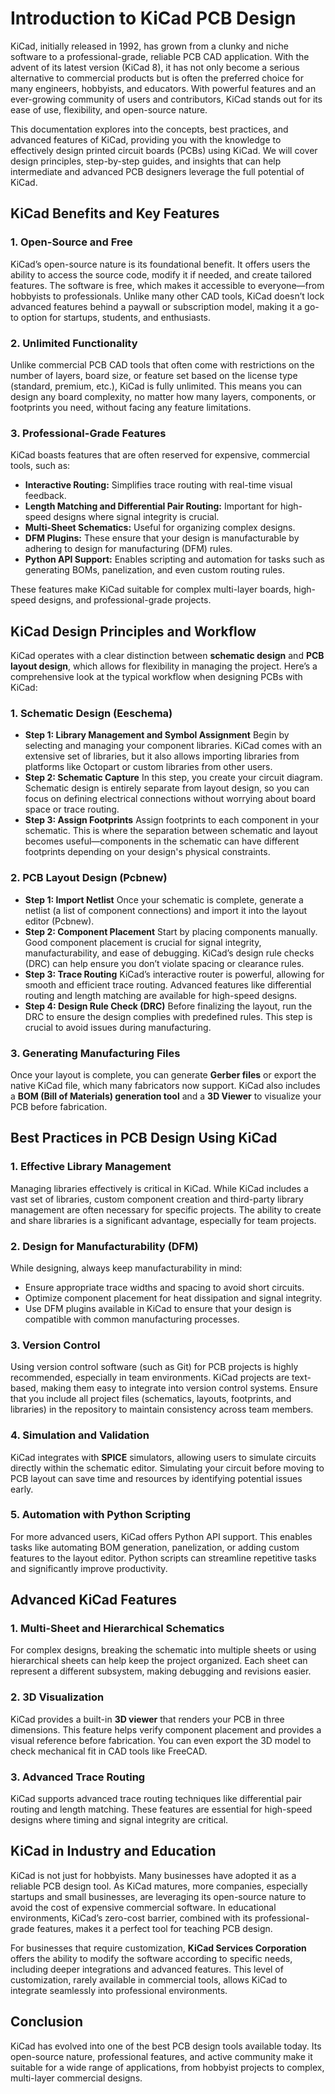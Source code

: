 # Introduction to KiCad PCB Design

KiCad, initially released in 1992, has grown from a clunky and niche software to a professional-grade, reliable PCB CAD application. With the advent of its latest version (KiCad 8), it has not only become a serious alternative to commercial products but is often the preferred choice for many engineers, hobbyists, and educators. With powerful features and an ever-growing community of users and contributors, KiCad stands out for its ease of use, flexibility, and open-source nature.

This documentation explores into the concepts, best practices, and advanced features of KiCad, providing you with the knowledge to effectively design printed circuit boards (PCBs) using KiCad. We will cover design principles, step-by-step guides, and insights that can help intermediate and advanced PCB designers leverage the full potential of KiCad.

## KiCad Benefits and Key Features

### 1. **Open-Source and Free**
KiCad’s open-source nature is its foundational benefit. It offers users the ability to access the source code, modify it if needed, and create tailored features. The software is free, which makes it accessible to everyone—from hobbyists to professionals. Unlike many other CAD tools, KiCad doesn’t lock advanced features behind a paywall or subscription model, making it a go-to option for startups, students, and enthusiasts.

### 2. **Unlimited Functionality**
Unlike commercial PCB CAD tools that often come with restrictions on the number of layers, board size, or feature set based on the license type (standard, premium, etc.), KiCad is fully unlimited. This means you can design any board complexity, no matter how many layers, components, or footprints you need, without facing any feature limitations.

### 3. **Professional-Grade Features**
KiCad boasts features that are often reserved for expensive, commercial tools, such as:
- **Interactive Routing:** Simplifies trace routing with real-time visual feedback.
- **Length Matching and Differential Pair Routing:** Important for high-speed designs where signal integrity is crucial.
- **Multi-Sheet Schematics:** Useful for organizing complex designs.
- **DFM Plugins:** These ensure that your design is manufacturable by adhering to design for manufacturing (DFM) rules.
- **Python API Support:** Enables scripting and automation for tasks such as generating BOMs, panelization, and even custom routing rules.

These features make KiCad suitable for complex multi-layer boards, high-speed designs, and professional-grade projects.

## KiCad Design Principles and Workflow

KiCad operates with a clear distinction between **schematic design** and **PCB layout design**, which allows for flexibility in managing the project. Here’s a comprehensive look at the typical workflow when designing PCBs with KiCad:

### 1. **Schematic Design (Eeschema)**
   - **Step 1: Library Management and Symbol Assignment**
     Begin by selecting and managing your component libraries. KiCad comes with an extensive set of libraries, but it also allows importing libraries from platforms like Octopart or custom libraries from other users.
   - **Step 2: Schematic Capture**
     In this step, you create your circuit diagram. Schematic design is entirely separate from layout design, so you can focus on defining electrical connections without worrying about board space or trace routing.
   - **Step 3: Assign Footprints**
     Assign footprints to each component in your schematic. This is where the separation between schematic and layout becomes useful—components in the schematic can have different footprints depending on your design's physical constraints.

### 2. **PCB Layout Design (Pcbnew)**
   - **Step 1: Import Netlist**
     Once your schematic is complete, generate a netlist (a list of component connections) and import it into the layout editor (Pcbnew).
   - **Step 2: Component Placement**
     Start by placing components manually. Good component placement is crucial for signal integrity, manufacturability, and ease of debugging. KiCad’s design rule checks (DRC) can help ensure you don’t violate spacing or clearance rules.
   - **Step 3: Trace Routing**
     KiCad’s interactive router is powerful, allowing for smooth and efficient trace routing. Advanced features like differential routing and length matching are available for high-speed designs.
   - **Step 4: Design Rule Check (DRC)**
     Before finalizing the layout, run the DRC to ensure the design complies with predefined rules. This step is crucial to avoid issues during manufacturing.

### 3. **Generating Manufacturing Files**
   Once your layout is complete, you can generate **Gerber files** or export the native KiCad file, which many fabricators now support. KiCad also includes a **BOM (Bill of Materials) generation tool** and a **3D Viewer** to visualize your PCB before fabrication.

## Best Practices in PCB Design Using KiCad

### 1. **Effective Library Management**
   Managing libraries effectively is critical in KiCad. While KiCad includes a vast set of libraries, custom component creation and third-party library management are often necessary for specific projects. The ability to create and share libraries is a significant advantage, especially for team projects. 

### 2. **Design for Manufacturability (DFM)**
   While designing, always keep manufacturability in mind:
   - Ensure appropriate trace widths and spacing to avoid short circuits.
   - Optimize component placement for heat dissipation and signal integrity.
   - Use DFM plugins available in KiCad to ensure that your design is compatible with common manufacturing processes.

### 3. **Version Control**
   Using version control software (such as Git) for PCB projects is highly recommended, especially in team environments. KiCad projects are text-based, making them easy to integrate into version control systems. Ensure that you include all project files (schematics, layouts, footprints, and libraries) in the repository to maintain consistency across team members.

### 4. **Simulation and Validation**
   KiCad integrates with **SPICE** simulators, allowing users to simulate circuits directly within the schematic editor. Simulating your circuit before moving to PCB layout can save time and resources by identifying potential issues early.

### 5. **Automation with Python Scripting**
   For more advanced users, KiCad offers Python API support. This enables tasks like automating BOM generation, panelization, or adding custom features to the layout editor. Python scripts can streamline repetitive tasks and significantly improve productivity.

## Advanced KiCad Features

### 1. **Multi-Sheet and Hierarchical Schematics**
   For complex designs, breaking the schematic into multiple sheets or using hierarchical sheets can help keep the project organized. Each sheet can represent a different subsystem, making debugging and revisions easier.

### 2. **3D Visualization**
   KiCad provides a built-in **3D viewer** that renders your PCB in three dimensions. This feature helps verify component placement and provides a visual reference before fabrication. You can even export the 3D model to check mechanical fit in CAD tools like FreeCAD.

### 3. **Advanced Trace Routing**
   KiCad supports advanced trace routing techniques like differential pair routing and length matching. These features are essential for high-speed designs where timing and signal integrity are critical.

## KiCad in Industry and Education

KiCad is not just for hobbyists. Many businesses have adopted it as a reliable PCB design tool. As KiCad matures, more companies, especially startups and small businesses, are leveraging its open-source nature to avoid the cost of expensive commercial software. In educational environments, KiCad’s zero-cost barrier, combined with its professional-grade features, makes it a perfect tool for teaching PCB design.

For businesses that require customization, **KiCad Services Corporation** offers the ability to modify the software according to specific needs, including deeper integrations and advanced features. This level of customization, rarely available in commercial tools, allows KiCad to integrate seamlessly into professional environments.

## Conclusion

KiCad has evolved into one of the best PCB design tools available today. Its open-source nature, professional features, and active community make it suitable for a wide range of applications, from hobbyist projects to complex, multi-layer commercial designs.